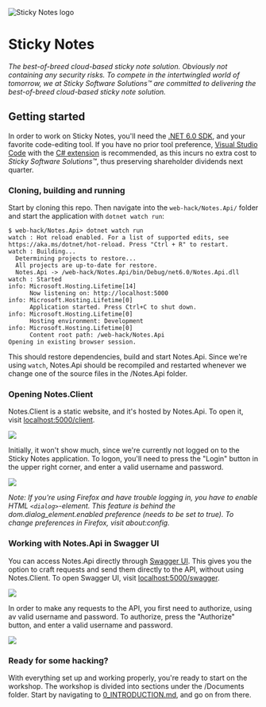 ![Sticky Notes logo](Images/logo_large.png)

Sticky Notes
============
_The best-of-breed cloud-based sticky note solution. Obviously not containing any security risks. To compete in the intertwingled world of tomorrow, we at Sticky Software Solutions™ are committed to delivering the best-of-breed cloud-based sticky note solution._

Getting started
---------------
In order to work on Sticky Notes, you'll need the [.NET 6.0 SDK](https://dotnet.microsoft.com/en-us/download), and your favorite code-editing tool. If you have no prior tool preference, [Visual Studio Code](https://code.visualstudio.com/) with the [C# extension](https://marketplace.visualstudio.com/items?itemName=ms-dotnettools.csharp) is recommended, as this incurs no extra cost to _Sticky Software Solutions™_, thus preserving shareholder dividends next quarter.

### Cloning, building and running
Start by cloning this repo. Then navigate into the `web-hack/Notes.Api/` folder and start the application with `dotnet watch run`:
```shell
$ web-hack/Notes.Api> dotnet watch run
watch : Hot reload enabled. For a list of supported edits, see https://aka.ms/dotnet/hot-reload. Press "Ctrl + R" to restart.
watch : Building...
  Determining projects to restore...
  All projects are up-to-date for restore.
  Notes.Api -> /web-hack/Notes.Api/bin/Debug/net6.0/Notes.Api.dll
watch : Started
info: Microsoft.Hosting.Lifetime[14]
      Now listening on: http://localhost:5000
info: Microsoft.Hosting.Lifetime[0]
      Application started. Press Ctrl+C to shut down.
info: Microsoft.Hosting.Lifetime[0]
      Hosting environment: Development
info: Microsoft.Hosting.Lifetime[0]
      Content root path: /web-hack/Notes.Api
Opening in existing browser session.

```

This should restore dependencies, build and start Notes.Api. Since we're using `watch`, Notes.Api should be recompiled and restarted whenever we change one of the source files in the /Notes.Api folder.

### Opening Notes.Client
Notes.Client is a static website, and it's hosted by Notes.Api. To open it, visit [localhost:5000/client](http://localhost:5000/client).

![](Images/notes-client-initial.png)

Initially, it won't show much, since we're currently not logged on to the Sticky Notes application. To logon, you'll need to press the "Login" button in the upper right corner, and enter a valid username and password.

![](Images/notes-client-login.gif)

_Note: If you're using Firefox and have trouble logging in, you have to enable HTML `<dialog>`-element. This feature is behind the dom.dialog_element.enabled preference (needs to be set to true). To change preferences in Firefox, visit about:config._

### Working with Notes.Api in Swagger UI
You can access Notes.Api directly through [Swagger UI](https://swagger.io/tools/swagger-ui/). This gives you the option to craft requests and send them directly to the API, without using Notes.Client. To open Swagger UI, visit [localhost:5000/swagger](http://localhost:5000/swagger).

![](Images/notes-api-initial.png)

In order to make any requests to the API, you first need to authorize, using av valid username and password. To authorize, press the "Authorize" button, and enter a valid username and password.

![](Images/notes-api-login.gif)

### Ready for some hacking?
With everything set up and working properly, you're ready to start on the workshop. The workshop is divided into sections under the /Documents folder. Start by navigating to [0_INTRODUCTION.md](Documents/0_INTRODUCTION.md), and go on from there.
